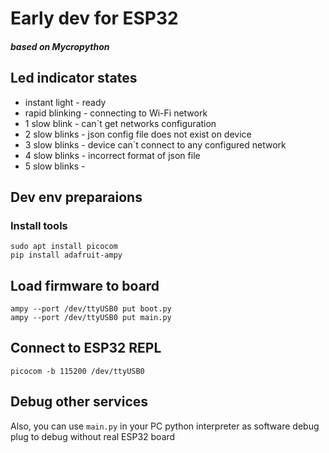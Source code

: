 # Early dev for ESP32
##### based on Mycropython

## Led indicator states
- instant light - ready
- rapid blinking - connecting to Wi-Fi network
- 1 slow blink - can`t get networks configuration
- 2 slow blinks - json config file does not exist on device
- 3 slow blinks - device can`t connect to any configured network
- 4 slow blinks - incorrect format of json file
- 5 slow blinks - 

## Dev env preparaions
### Install tools
```shell
sudo apt install picocom
pip install adafruit-ampy
```

## Load firmware to board
```shell
ampy --port /dev/ttyUSB0 put boot.py
ampy --port /dev/ttyUSB0 put main.py
```

## Connect to ESP32 REPL
```shell
picocom -b 115200 /dev/ttyUSB0
```

## Debug other services
Also, you can use `main.py` in your PC python interpreter as software debug plug
to debug without real ESP32 board

